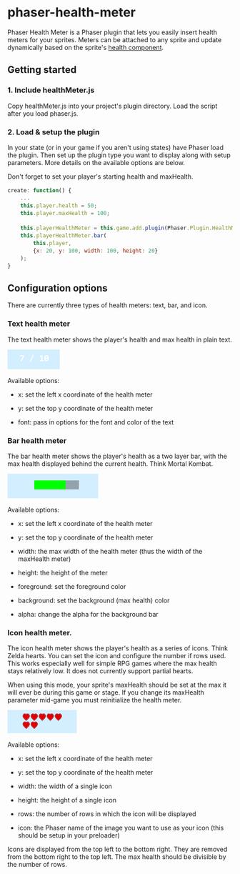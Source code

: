 phaser-health-meter
===================

Phaser Health Meter is a Phaser plugin that lets you easily insert health meters
for your sprites. Meters can be attached to any sprite and update dynamically
based on the sprite's [health
component](http://phaser.io/docs/2.4.4/Phaser.Component.Health.html).

Getting started
---------------

### 1. Include healthMeter.js

Copy healthMeter.js into your project's plugin directory. Load the script after
you load phaser.js.

### 2. Load & setup the plugin

In your state (or in your game if you aren't using states) have Phaser load the
plugin. Then set up the plugin type you want to display along with setup
parameters. More details on the available options are below.

Don't forget to set your player's starting health and maxHealth.

```javascript
create: function() {
    ...
    this.player.health = 50;
    this.player.maxHealth = 100;

    this.playerHealthMeter = this.game.add.plugin(Phaser.Plugin.HealthMeter);
    this.playerHealthMeter.bar(
        this.player,
        {x: 20, y: 100, width: 100, height: 20}
    );
}
```

Configuration options
---------------------

There are currently three types of health meters: text, bar, and icon.

### Text health meter

The text health meter shows the player's health and max health in plain text.

![Example of a Phaser health meter in text mode](examples/assets/images/healthMeterTextExample.PNG)

Available options:

-   x: set the left x coordinate of the health meter

-   y: set the top y coordinate of the health meter

-   font: pass in options for the font and color of the text

### Bar health meter

The bar health meter shows the player's health as a two layer bar, with the max
health displayed behind the current health. Think Mortal Kombat.

![Example of a Phaser health meter in bar mode](examples/assets/images/healthMeterBarExample.PNG)

Available options:

-   x: set the left x coordinate of the health meter

-   y: set the top y coordinate of the health meter

-   width: the max width of the health meter (thus the width of the maxHealth
    meter)

-   height: the height of the meter

-   foreground: set the foreground color

-   background: set the background (max health) color

-   alpha: change the alpha for the background bar

### Icon health meter.

The icon health meter shows the player's health as a series of icons. Think
Zelda hearts. You can set the icon and configure the number if rows used. This
works especially well for simple RPG games where the max health stays relatively
low. It does not currently support partial hearts.

When using this mode, your sprite's maxHealth should be set at the max it will
ever be during this game or stage. If you change its maxHealth parameter
mid-game you must reinitialize the health meter.

![Example of a Phaser health meter in icon mode](examples/assets/images/healthMeterIconExample.PNG)

Available options:

-   x: set the left x coordinate of the health meter

-   y: set the top y coordinate of the health meter

-   width: the width of a single icon

-   height: the height of a single icon

-   rows: the number of rows in which the icon will be displayed

-   icon: the Phaser name of the image you want to use as your icon (this should
    be setup in your preloader)

Icons are displayed from the top left to the bottom right. They are removed from
the bottom right to the top left. The max health should be divisible by the
number of rows.

